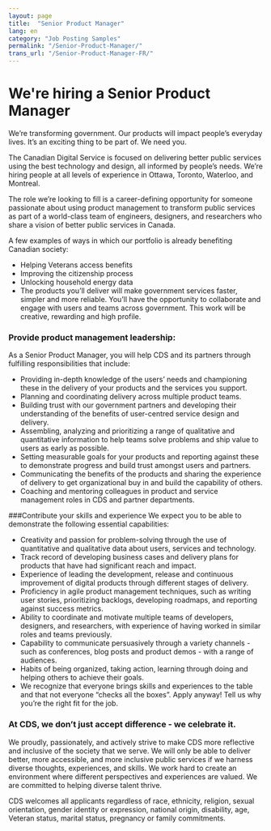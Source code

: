 ```yaml
---
layout: page
title:  "Senior Product Manager"
lang: en
category: "Job Posting Samples"
permalink: "/Senior-Product-Manager/"
trans_url: "/Senior-Product-Manager-FR/"
---
```


# We're hiring a Senior Product Manager
We’re transforming government. Our products will impact people’s everyday lives. It’s an exciting thing to be part of. We need you.

The Canadian Digital Service is focused on delivering better public services using the best technology and design, all informed by people’s needs. We’re hiring people at all levels of experience in Ottawa, Toronto, Waterloo, and Montreal.

The role we’re looking to fill is a career-defining opportunity for someone passionate about using product management to transform public services as part of a world-class team of engineers, designers, and researchers who share a vision of better public services in Canada.

A few examples of ways in which our portfolio is already benefiting Canadian society:

- Helping Veterans access benefits
- Improving the citizenship process
- Unlocking household energy data
- The products you’ll deliver will make government services faster, simpler and more reliable. You’ll have the opportunity to collaborate and engage with users and teams across government. This work will be creative, rewarding and high profile.

### Provide product management leadership:
As a Senior Product Manager, you will help CDS and its partners through fulfilling responsibilities that include:

- Providing in-depth knowledge of the users’ needs and championing these in the delivery of your products and the services you support.
- Planning and coordinating delivery across multiple product teams.
- Building trust with our government partners and developing their understanding of the benefits of user-centred service design and delivery.
- Assembling, analyzing and prioritizing a range of qualitative and quantitative information to help teams solve problems and ship value to users as early as possible.
- Setting measurable goals for your products and reporting against these to demonstrate progress and build trust amongst users and partners.
- Communicating the benefits of the products and sharing the experience of delivery to get organizational buy in and build the capability of others.
- Coaching and mentoring colleagues in product and service management roles in CDS and partner departments. 

###Contribute your skills and experience
We expect you to be able to demonstrate the following essential capabilities:

- Creativity and passion for problem-solving through the use of quantitative and qualitative data about users, services and technology.
- Track record of developing business cases and delivery plans for products that have had significant reach and impact.
- Experience of leading the development, release and continuous improvement of digital products through different stages of delivery.
- Proficiency in agile product management techniques, such as writing user stories, prioritizing backlogs, developing roadmaps, and reporting against success metrics.
- Ability to coordinate and motivate multiple teams of developers, designers, and researchers, with experience of having worked in similar roles and teams previously.
- Capability to communicate persuasively through a variety channels - such as conferences, blog posts and product demos - with a range of audiences.
- Habits of being organized, taking action, learning through doing and helping others to achieve their goals.
- We recognize that everyone brings skills and experiences to the table and that not everyone “checks all the boxes”. Apply anyway! Tell us why you’re the right fit for the job.

### At CDS, we don’t just accept difference - we celebrate it.
We proudly, passionately, and actively strive to make CDS more reflective and inclusive of the society that we serve. We will only be able to deliver better, more accessible, and more inclusive public services if we harness diverse thoughts, experiences, and skills. We work hard to create an environment where different perspectives and experiences are valued. We are committed to helping diverse talent thrive.

CDS welcomes all applicants regardless of race, ethnicity, religion, sexual orientation, gender identity or expression, national origin, disability, age, Veteran status, marital status, pregnancy or family commitments.
